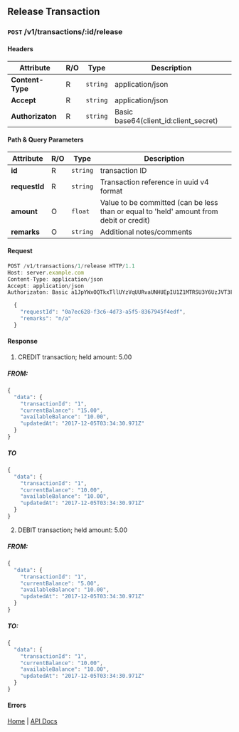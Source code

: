 ## **Release Transaction**

### `POST` /v1/transactions/:id/release
#### Headers
|Attribute  | R/O  | Type  | Description |
|---------  | ---  | ----  | ----------- |
| **Content-Type**  | R  |`string` | application/json |
| **Accept**  | R  |`string` | application/json |
| **Authorizaton**  | R  |`string` | Basic base64(client_id:client_secret) |

#### Path & Query Parameters
|Attribute  | R/O  | Type  | Description |
|---------  | ---  | ----  | ----------- |
| **id**  | R  |`string` | transaction ID |
| **requestId**  | R  |`string` | Transaction reference in uuid v4 format |
| **amount**  | O  |`float` | Value to be committed (can be less than or equal to 'held' amount from debit or credit) |
| **remarks**  | O  |`string` | Additional notes/comments |

#### Request
```javascript
POST /v1/transactions/1/release HTTP/1.1
Host: server.example.com
Content-Type: application/json
Accept: application/json
Authorizaton: Basic a1JpYWxOQTkxTllUYzVqUURvaUNHUEpIU1Z1MTRSU3Y6UzJVT3FWckNzbUU3Mk9Scjh1UjFVV2NJck5UVmxzTnk=

  {
    "requestId": "0a7ec628-f3c6-4d73-a5f5-8367945f4edf",
    "remarks": "n/a"
  }
```

#### Response
1. CREDIT transaction; held amount: 5.00
##### FROM:
```javascript
{  
  "data": {
    "transactionId": "1",  
    "currentBalance": "15.00",
    "availableBalance": "10.00",
    "updatedAt": "2017-12-05T03:34:30.971Z"
  }  
}
```

##### TO
```javascript
{  
  "data": {
    "transactionId": "1",  
    "currentBalance": "10.00",
    "availableBalance": "10.00",
    "updatedAt": "2017-12-05T03:34:30.971Z"
  }  
}
```

2. DEBIT transaction; held amount: 5.00
##### FROM:
```javascript
{  
  "data": {
    "transactionId": "1",  
    "currentBalance": "5.00",
    "availableBalance": "10.00",
    "updatedAt": "2017-12-05T03:34:30.971Z"
  }  
}
```

##### TO:
```javascript
{  
  "data": {
    "transactionId": "1",  
    "currentBalance": "10.00",
    "availableBalance": "10.00",
    "updatedAt": "2017-12-05T03:34:30.971Z"
  }  
}
```

#### Errors

[Home](../README.md) | [API Docs](/wiki/index.md)
